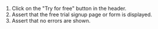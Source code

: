 1. Click on the "Try for free" button in the header.
2. Assert that the free trial signup page or form is displayed.
3. Assert that no errors are shown.